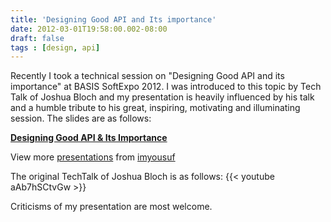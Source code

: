 ```yaml
---
title: 'Designing Good API and Its importance'
date: 2012-03-01T19:58:00.002-08:00
draft: false
tags : [design, api]
---
```


Recently I took a technical session on "Designing Good API and its importance" at BASIS SoftExpo 2012. I was introduced to this topic by Tech Talk of Joshua Bloch and my presentation is heavily influenced by his talk and a humble tribute to his great, inspiring, motivating and illuminating session. The slides are as follows:  

**[Designing Good API & Its Importance](http://www.slideshare.net/imyousuf/designing-good-api-its-importance "Designing Good API & Its Importance")**

View more [presentations](http://www.slideshare.net/) from [imyousuf](http://www.slideshare.net/imyousuf)

  
The original TechTalk of Joshua Bloch is as follows:
{{< youtube aAb7hSCtvGw >}}
  
Criticisms of my presentation are most welcome.